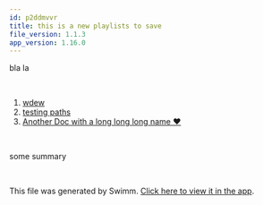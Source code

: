 ```yaml
---
id: p2ddmvvr
title: this is a new playlists to save
file_version: 1.1.3
app_version: 1.16.0
---
```


<!-- Intro - Do not remove this comment -->
bla la

<br/>

<!-- Steps - Do not remove this comment -->
1. [wdew](wdew.124mj6e8.sw.md)
2. [testing paths](testing-paths.765nq.sw.md)
3. [Another Doc with a long long long name ❤️](another-doc-with-a-long-long-long-name.9yzmm5UcTxNYLjrG8XAF.sw.md)


<br/>

<!-- Summary - Do not remove this comment -->
some summary

<br/>

This file was generated by Swimm. [Click here to view it in the app](http://localhost:5000/repos/Z2l0aHViJTNBJTNBc3ItZXh0ZW5zaW9uJTNBJTNBZG91ZWs=/playlists/p2ddmvvr).
